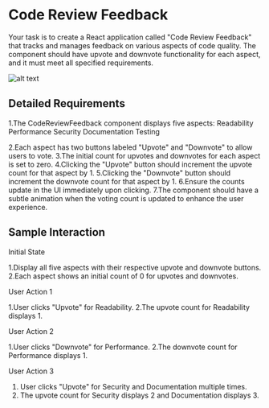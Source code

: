 # Code Review Feedback

Your task is to create a React application called "Code Review Feedback" that tracks 
and manages feedback on various aspects of code quality. The component should have 
upvote and downvote functionality for each aspect, and it must meet all specified requirements.

![alt text](https://s3.amazonaws.com/hr-assets/0/1729722211-95d9063039-ReactApp-GoogleChrome2024-09-1200-53-27-ezgif.com-video-to-gif-converter.gif)

## Detailed Requirements

1.The CodeReviewFeedback component displays five aspects: 
Readability 
Performance 
Security
Documentation 
Testing

2.Each aspect has two buttons labeled "Upvote" and "Downvote" to allow users to vote.
3.The initial count for upvotes and downvotes for each aspect is set to zero.
4.Clicking the "Upvote" button should increment the upvote count for that aspect by 1.
5.Clicking the "Downvote" button should increment the downvote count for that aspect by 1.
6.Ensure the counts update in the UI immediately upon clicking.
7.The component should have a subtle animation when the voting count is updated to 
enhance the user experience.

## Sample Interaction
Initial State

1.Display all five aspects with their respective upvote and downvote buttons.
2.Each aspect shows an initial count of 0 for upvotes and downvotes.

User Action 1

1.User clicks "Upvote" for Readability.
2.The upvote count for Readability displays 1.

User Action 2

1.User clicks "Downvote" for Performance.
2.The downvote count for Performance displays 1.

User Action 3

1. User clicks "Upvote" for Security and Documentation multiple times.
2. The upvote count for Security displays 2 and Documentation displays 3.